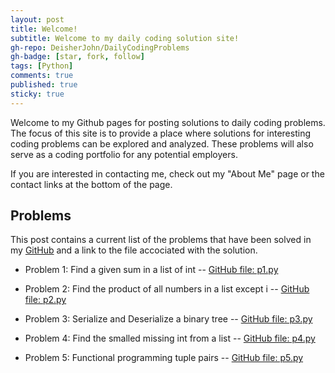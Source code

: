 ```yaml
---
layout: post
title: Welcome!
subtitle: Welcome to my daily coding solution site!
gh-repo: DeisherJohn/DailyCodingProblems
gh-badge: [star, fork, follow]
tags: [Python]
comments: true
published: true
sticky: true
---
```


Welcome to my Github pages for posting solutions to daily coding problems. The focus of this site is to provide a place where solutions for interesting coding problems can be explored and analyzed. These problems will also serve as a coding portfolio for any potential employers. 

If you are interested in contacting me, check out my "About Me" page or the contact links at the bottom of the page. 

<h2>Problems</h2>

This post contains a current list of the problems that have been solved in my [GitHub](https://github.com/DeisherJohn/DailyCodingProblems) and a link to the file accociated with the solution. 

- Problem 1: Find a given sum in a list of int
-- [GitHub file: p1.py](https://github.com/DeisherJohn/DailyCodingProblems/blob/master/PythonSolutions/p1.py)

- Problem 2: Find the product of all numbers in a list except i
-- [GitHub file: p2.py](https://github.com/DeisherJohn/DailyCodingProblems/blob/master/PythonSolutions/p2.py)

- Problem 3: Serialize and Deserialize a binary tree
-- [GitHub file: p3.py](https://github.com/DeisherJohn/DailyCodingProblems/blob/master/PythonSolutions/p3.py)

- Problem 4: Find the smalled missing int from a list
-- [GitHub file: p4.py](https://github.com/DeisherJohn/DailyCodingProblems/blob/master/PythonSolutions/p4.py)

- Problem 5: Functional programming tuple pairs
-- [GitHub file: p5.py](https://github.com/DeisherJohn/DailyCodingProblems/blob/master/PythonSolutions/p5.py)